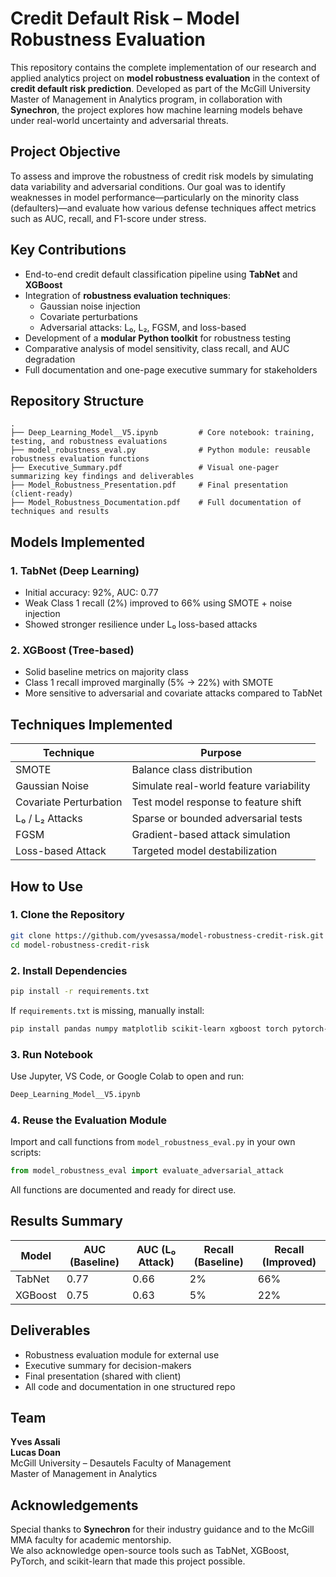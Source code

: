 # Credit Default Risk – Model Robustness Evaluation

This repository contains the complete implementation of our research and applied analytics project on **model robustness evaluation** in the context of **credit default risk prediction**. Developed as part of the McGill University Master of Management in Analytics program, in collaboration with **Synechron**, the project explores how machine learning models behave under real-world uncertainty and adversarial threats.

## Project Objective

To assess and improve the robustness of credit risk models by simulating data variability and adversarial conditions. Our goal was to identify weaknesses in model performance—particularly on the minority class (defaulters)—and evaluate how various defense techniques affect metrics such as AUC, recall, and F1-score under stress.

## Key Contributions

- End-to-end credit default classification pipeline using **TabNet** and **XGBoost**
- Integration of **robustness evaluation techniques**:
  - Gaussian noise injection  
  - Covariate perturbations  
  - Adversarial attacks: L₀, L₂, FGSM, and loss-based  
- Development of a **modular Python toolkit** for robustness testing
- Comparative analysis of model sensitivity, class recall, and AUC degradation
- Full documentation and one-page executive summary for stakeholders

## Repository Structure

```
.
├── Deep_Learning_Model__V5.ipynb         # Core notebook: training, testing, and robustness evaluations
├── model_robustness_eval.py              # Python module: reusable robustness evaluation functions
├── Executive_Summary.pdf                 # Visual one-pager summarizing key findings and deliverables
├── Model_Robustness_Presentation.pdf     # Final presentation (client-ready)
├── Model_Robustness_Documentation.pdf    # Full documentation of techniques and results
```

## Models Implemented

### 1. TabNet (Deep Learning)
- Initial accuracy: 92%, AUC: 0.77  
- Weak Class 1 recall (2%) improved to 66% using SMOTE + noise injection  
- Showed stronger resilience under L₀ loss-based attacks

### 2. XGBoost (Tree-based)
- Solid baseline metrics on majority class  
- Class 1 recall improved marginally (5% → 22%) with SMOTE  
- More sensitive to adversarial and covariate attacks compared to TabNet

## Techniques Implemented

| Technique               | Purpose                                |
|-------------------------|----------------------------------------|
| SMOTE                   | Balance class distribution             |
| Gaussian Noise          | Simulate real-world feature variability|
| Covariate Perturbation  | Test model response to feature shift   |
| L₀ / L₂ Attacks         | Sparse or bounded adversarial tests    |
| FGSM                    | Gradient-based attack simulation       |
| Loss-based Attack       | Targeted model destabilization         |

## How to Use

### 1. Clone the Repository

```bash
git clone https://github.com/yvesassa/model-robustness-credit-risk.git
cd model-robustness-credit-risk
```

### 2. Install Dependencies

```bash
pip install -r requirements.txt
```

If `requirements.txt` is missing, manually install:

```bash
pip install pandas numpy matplotlib scikit-learn xgboost torch pytorch-tabnet
```

### 3. Run Notebook

Use Jupyter, VS Code, or Google Colab to open and run:

```bash
Deep_Learning_Model__V5.ipynb
```

### 4. Reuse the Evaluation Module

Import and call functions from `model_robustness_eval.py` in your own scripts:

```python
from model_robustness_eval import evaluate_adversarial_attack
```

All functions are documented and ready for direct use.

## Results Summary

| Model     | AUC (Baseline) | AUC (L₀ Attack) | Recall (Baseline) | Recall (Improved) |
|-----------|----------------|-----------------|--------------------|-------------------|
| TabNet    | 0.77           | 0.66            | 2%                 | 66%               |
| XGBoost   | 0.75           | 0.63            | 5%                 | 22%               |

## Deliverables

- Robustness evaluation module for external use  
- Executive summary for decision-makers  
- Final presentation (shared with client)  
- All code and documentation in one structured repo  

## Team

**Yves Assali**  
**Lucas Doan**  
McGill University – Desautels Faculty of Management  
Master of Management in Analytics


## Acknowledgements

Special thanks to **Synechron** for their industry guidance and to the McGill MMA faculty for academic mentorship.  
We also acknowledge open-source tools such as TabNet, XGBoost, PyTorch, and scikit-learn that made this project possible.
